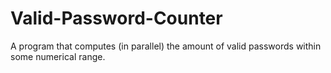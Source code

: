 # Valid-Password-Counter
A program that computes (in parallel) the amount of valid passwords within some numerical range.
